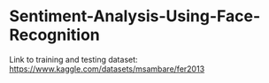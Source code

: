 # Sentiment-Analysis-Using-Face-Recognition
Link to training and testing dataset: https://www.kaggle.com/datasets/msambare/fer2013
